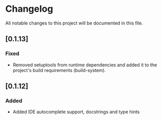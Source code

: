 # Changelog

All notable changes to this project will be documented in this file.

## [0.1.13]

### Fixed

- Removed setuptools from runtime dependencies and added it to the project's build requirements (build-system).

## [0.1.12]

### Added

- Added IDE autocomplete support, docstrings and type hints